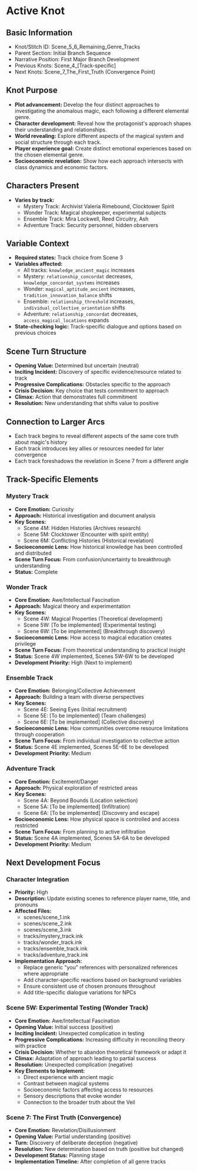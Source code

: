 # Active Knot

## Basic Information
- Knot/Stitch ID: Scene_5_6_Remaining_Genre_Tracks
- Parent Section: Initial Branch Sequence
- Narrative Position: First Major Branch Development
- Previous Knots: Scene_4_[Track-specific]
- Next Knots: Scene_7_The_First_Truth (Convergence Point)

## Knot Purpose
- **Plot advancement:** Develop the four distinct approaches to investigating the anomalous magic, each following a different elemental genre.
- **Character development:** Reveal how the protagonist's approach shapes their understanding and relationships.
- **World revealing:** Explore different aspects of the magical system and social structure through each track.
- **Player experience goal:** Create distinct emotional experiences based on the chosen elemental genre.
- **Socioeconomic revelation:** Show how each approach intersects with class dynamics and economic factors.

## Characters Present
- **Varies by track:**
  - Mystery Track: Archivist Valeria Rimebound, Clocktower Spirit
  - Wonder Track: Magical shopkeeper, experimental subjects
  - Ensemble Track: Mira Lockwell, Reed Circuitry, Ash
  - Adventure Track: Security personnel, hidden observers

## Variable Context
- **Required states:** Track choice from Scene 3
- **Variables affected:** 
  - All tracks: `knowledge_ancient_magic` increases
  - Mystery: `relationship_concordat` decreases, `knowledge_concordat_systems` increases
  - Wonder: `magical_aptitude_ancient` increases, `tradition_innovation_balance` shifts
  - Ensemble: `relationship_threshold` increases, `individual_collective_orientation` shifts
  - Adventure: `relationship_concordat` decreases, `access_magical_locations` expands
- **State-checking logic:** Track-specific dialogue and options based on previous choices

## Scene Turn Structure
- **Opening Value:** Determined but uncertain (neutral)
- **Inciting Incident:** Discovery of specific evidence/resource related to track
- **Progressive Complications:** Obstacles specific to the approach
- **Crisis Decision:** Key choice that tests commitment to approach
- **Climax:** Action that demonstrates full commitment
- **Resolution:** New understanding that shifts value to positive

## Connection to Larger Arcs
- Each track begins to reveal different aspects of the same core truth about magic's history
- Each track introduces key allies or resources needed for later convergence
- Each track foreshadows the revelation in Scene 7 from a different angle

## Track-Specific Elements

### Mystery Track
- **Core Emotion:** Curiosity
- **Approach:** Historical investigation and document analysis
- **Key Scenes:** 
  - Scene 4M: Hidden Histories (Archives research)
  - Scene 5M: Clocktower (Encounter with spirit entity)
  - Scene 6M: Conflicting Histories (Historical revelation)
- **Socioeconomic Lens:** How historical knowledge has been controlled and distributed
- **Scene Turn Focus:** From confusion/uncertainty to breakthrough understanding
- **Status:** Complete

### Wonder Track
- **Core Emotion:** Awe/Intellectual Fascination
- **Approach:** Magical theory and experimentation
- **Key Scenes:**
  - Scene 4W: Magical Properties (Theoretical development)
  - Scene 5W: [To be implemented] (Experimental testing)
  - Scene 6W: [To be implemented] (Breakthrough discovery)
- **Socioeconomic Lens:** How access to magical education creates privilege
- **Scene Turn Focus:** From theoretical understanding to practical insight
- **Status:** Scene 4W implemented, Scenes 5W-6W to be developed
- **Development Priority:** High (Next to implement)

### Ensemble Track
- **Core Emotion:** Belonging/Collective Achievement
- **Approach:** Building a team with diverse perspectives
- **Key Scenes:**
  - Scene 4E: Seeing Eyes (Initial recruitment)
  - Scene 5E: [To be implemented] (Team challenges)
  - Scene 6E: [To be implemented] (Collective discovery)
- **Socioeconomic Lens:** How communities overcome resource limitations through cooperation
- **Scene Turn Focus:** From individual investigation to collective action
- **Status:** Scene 4E implemented, Scenes 5E-6E to be developed
- **Development Priority:** Medium

### Adventure Track
- **Core Emotion:** Excitement/Danger
- **Approach:** Physical exploration of restricted areas
- **Key Scenes:**
  - Scene 4A: Beyond Bounds (Location selection)
  - Scene 5A: [To be implemented] (Infiltration)
  - Scene 6A: [To be implemented] (Discovery and escape)
- **Socioeconomic Lens:** How physical space is controlled and access restricted
- **Scene Turn Focus:** From planning to active infiltration
- **Status:** Scene 4A implemented, Scenes 5A-6A to be developed
- **Development Priority:** Medium
## Next Development Focus

### Character Integration
- **Priority:** High
- **Description:** Update existing scenes to reference player name, title, and pronouns
- **Affected Files:**
  - scenes/scene_1.ink
  - scenes/scene_2.ink
  - scenes/scene_3.ink
  - tracks/mystery_track.ink
  - tracks/wonder_track.ink
  - tracks/ensemble_track.ink
  - tracks/adventure_track.ink
- **Implementation Approach:**
  - Replace generic "you" references with personalized references where appropriate
  - Add character-specific reactions based on background variables
  - Ensure consistent use of chosen pronouns throughout
  - Add title-specific dialogue variations for NPCs

### Scene 5W: Experimental Testing (Wonder Track)
- **Core Emotion:** Awe/Intellectual Fascination
- **Opening Value:** Initial success (positive)
- **Inciting Incident:** Unexpected complication in testing
- **Progressive Complications:** Increasing difficulty in reconciling theory with practice
- **Crisis Decision:** Whether to abandon theoretical framework or adapt it
- **Climax:** Adaptation of approach leading to partial success
- **Resolution:** Unexpected complication (negative)
- **Key Elements to Implement:**
  - Direct experience with ancient magic
  - Contrast between magical systems
  - Socioeconomic factors affecting access to resources
  - Sensory descriptions that evoke wonder
  - Connection to the broader truth about the Veil

### Scene 7: The First Truth (Convergence)
- **Core Emotion:** Revelation/Disillusionment
- **Opening Value:** Partial understanding (positive)
- **Turn:** Discovery of deliberate deception (negative)
- **Resolution:** New determination based on truth (positive but changed)
- **Development Status:** Planning stage
- **Implementation Timeline:** After completion of all genre tracks
